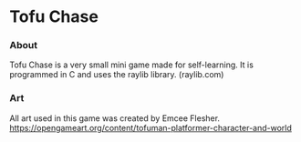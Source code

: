 # Tofu Chase 

### About

Tofu Chase is a very small mini game made for self-learning.
It is programmed in C and uses the raylib library. (raylib.com)

### Art

All art used in this game was created by Emcee Flesher.
https://opengameart.org/content/tofuman-platformer-character-and-world
